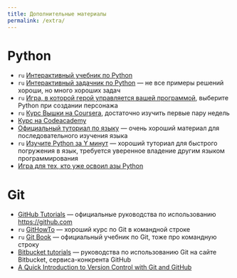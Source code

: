 ```yaml
---
title: Дополнительные материалы
permalink: /extra/
---
```


# Python

- `ru` [Интерактивный учебник по Python](https://snakify.org/ru/)
- `ru` [Интерактивный задачник по Python](http://pythontutor.ru) — не все примеры решений хороши, но много хороших задач
- `ru` [Игра, в которой герой управляется вашей программой](http://codecombat.com), выберите Python при создании персонажа
- `ru` [Курс Вышки на Coursera](https://www.coursera.org/learn/python-osnovy-programmirovaniya), достаточно изучить первые пару недель
- [Курс на Codeacademy](https://www.codecademy.com/learn/learn-python)
- [Официальный туториал по языку](https://docs.python.org/3/tutorial/index.html) — очень хороший материал для последовательного изучения языка
- `ru` [Изучите Python за Y минут](https://learnxinyminutes.com/docs/ru-ru/python3-ru/) — хороший туториал для быстрого погружения в язык, требуется уверенное владение другим языком программирования
- [Игра для тех, кто уже освоил азы Python](https://py.checkio.org)


# Git

- [GitHub Tutorials](https://guides.github.com) — официальные руководства по использованию <https://github.com>
- `ru` [GitHowTo](https://githowto.com/ru) — хороший курс по Git в командной строке
- `ru` [Git Book](https://git-scm.com/book/ru/v2) — официальный учебник по Git, тоже про командную строку
- [Bitbucket tutorials](https://www.atlassian.com/git/tutorials) — руководства по использованию Git на сайте Bitbucket, сервиса-конкрента GitHub
- [A Quick Introduction to Version Control with Git and GitHub](http://journals.plos.org/ploscompbiol/article?id=10.1371/journal.pcbi.1004668)

